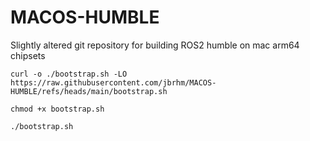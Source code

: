 # MACOS-HUMBLE
Slightly altered git repository for building ROS2 humble on mac arm64 chipsets

`curl -o ./bootstrap.sh -LO https://raw.githubusercontent.com/jbrhm/MACOS-HUMBLE/refs/heads/main/bootstrap.sh`

`chmod +x bootstrap.sh`

`./bootstrap.sh`
